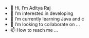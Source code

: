 - 👋 Hi, I’m Aditya Raj 
- 👀 I’m interested in developing 
- 🌱 I’m currently learning Java and c
- 💞️ I’m looking to collaborate on ...
- 📫 How to reach me ...

<!---
Adityainshort/Adityainshort is a ✨ special ✨ repository because its `README.md` (this file) appears on your GitHub profile.
You can click the Preview link to take a look at your changes.
--->
